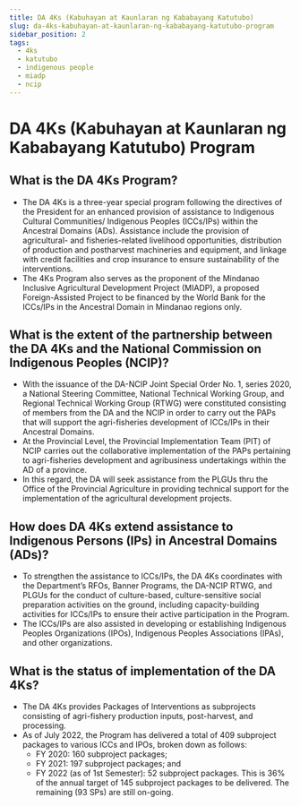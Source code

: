 ```yaml
---
title: DA 4Ks (Kabuhayan at Kaunlaran ng Kababayang Katutubo)
slug: da-4ks-kabuhayan-at-kaunlaran-ng-kababayang-katutubo-program
sidebar_position: 2
tags:
  - 4ks
  - katutubo
  - indigenous people
  - miadp
  - ncip
---
```


# DA 4Ks (Kabuhayan at Kaunlaran ng Kababayang Katutubo) Program


## What is the DA 4Ks Program?

- The DA 4Ks is a three-year special program following the directives of the President for an enhanced provision of assistance to Indigenous Cultural Communities/ Indigenous Peoples (ICCs/IPs) within the Ancestral Domains (ADs). Assistance include the provision of agricultural- and fisheries-related livelihood opportunities, distribution of production and postharvest machineries and equipment, and linkage with credit facilities and crop insurance to ensure sustainability of the interventions.
- The 4Ks Program also serves as the proponent of the Mindanao Inclusive Agricultural Development Project (MIADP), a proposed Foreign-Assisted Project to be financed by the World Bank for the ICCs/IPs in the Ancestral Domain in Mindanao regions only.

## What is the extent of the partnership between the DA 4Ks and the National Commission on Indigenous Peoples (NCIP)?

- With the issuance of the DA-NCIP Joint Special Order No. 1, series 2020,  a National Steering Committee, National Technical Working Group, and Regional Technical Working Group (RTWG) were constituted consisting of members from the DA and the NCIP in order to carry out the PAPs that will support the agri-fisheries development of ICCs/IPs in their Ancestral Domains.
- At the Provincial Level, the Provincial Implementation Team (PIT) of NCIP carries out the collaborative implementation of the PAPs pertaining to agri-fisheries development and agribusiness undertakings within the AD of a province. 
- In this regard, the DA will seek assistance from the PLGUs thru the Office of the Provincial Agriculture in providing technical support for the implementation of the agricultural development projects.

## How does DA 4Ks extend assistance to Indigenous Persons (IPs) in Ancestral Domains (ADs)?

- To strengthen the assistance to ICCs/IPs, the DA 4Ks coordinates with the Department’s RFOs, Banner Programs, the DA-NCIP RTWG, and PLGUs for the conduct of culture-based, culture-sensitive social preparation activities on the ground, including capacity-building activities for ICCs/IPs to ensure their active participation in the Program. 
- The ICCs/IPs are also assisted in developing or establishing Indigenous Peoples Organizations (IPOs), Indigenous Peoples Associations (IPAs), and other organizations.

## What is the status of implementation of the DA 4Ks?

- The DA 4Ks provides Packages of Interventions as subprojects consisting of agri-fishery production inputs,  post-harvest, and processing.
- As of July 2022, the Program has delivered a total of 409 subproject packages to various ICCs and IPOs, broken down as follows:
  - FY 2020: 160 subproject packages;
  - FY 2021: 197 subproject packages; and
  - FY 2022 (as of 1st Semester): 52 subproject packages. This is 36% of the annual target of 145 subproject packages to be delivered. The remaining (93 SPs) are still on-going. 
